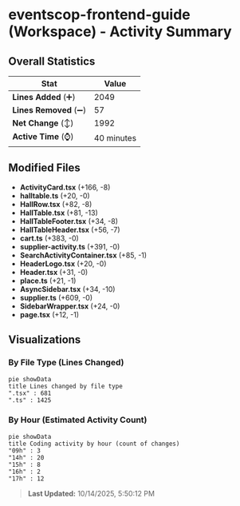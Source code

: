 # eventscop-frontend-guide (Workspace) - Activity Summary 

## Overall Statistics

| Stat                   | Value                                                             |
| ---------------------- | ----------------------------------------------------------------- |
| **Lines Added** (➕)   | 2049                                          |
| **Lines Removed** (➖) | 57                                        |
| **Net Change** (↕)    | 1992                |
| **Active Time** (⌚)   | 40 minutes |


## Modified Files
- **ActivityCard.tsx** (+166, -8)
- **halltable.ts** (+20, -0)
- **HallRow.tsx** (+82, -8)
- **HallTable.tsx** (+81, -13)
- **HallTableFooter.tsx** (+34, -8)
- **HallTableHeader.tsx** (+56, -7)
- **cart.ts** (+383, -0)
- **supplier-activity.ts** (+391, -0)
- **SearchActivityContainer.tsx** (+85, -1)
- **HeaderLogo.tsx** (+20, -0)
- **Header.tsx** (+31, -0)
- **place.ts** (+21, -1)
- **AsyncSidebar.tsx** (+34, -10)
- **supplier.ts** (+609, -0)
- **SidebarWrapper.tsx** (+24, -0)
- **page.tsx** (+12, -1)

## Visualizations

### By File Type (Lines Changed)

```mermaid
pie showData
title Lines changed by file type
".tsx" : 681
".ts" : 1425
```

### By Hour (Estimated Activity Count)

```mermaid
pie showData
title Coding activity by hour (count of changes)
"09h" : 3
"14h" : 20
"15h" : 8
"16h" : 2
"17h" : 12
```


> **Last Updated:** 10/14/2025, 5:50:12 PM
